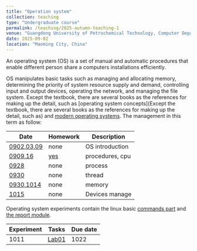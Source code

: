 ```yaml
---
title: "Operation system"
collection: teaching
type: "Undergraduate course"
permalink: /teaching/2025-autumn-teaching-1
venue: "Guangdong University of Petrochemical Technology, Computer Department"
date: 2025-09-02
location: "Maoming City, China"
---
```


An operating system (OS) is a set of manual and automatic procedures that enable different person share a computers installations efficiently. 

OS manipulates basic tasks such as managing and allocating memory, determining the priority of system resource supply and demand, controlling input and output devices, operating the network, and managing the file system. Except the textbook, there are several books as the references for making up the detail, such as [operating system concepts](Except the textbook, there are several books as the references for making up the detail, such as) and [modern operating systems](https://csc-knu.github.io/sys-prog/books/Andrew%20S.%20Tanenbaum%20-%20Modern%20Operating%20Systems.pdf). The management in this term as follow:

| Date     | Homework   | Description |
| -------- | ---------- | ----------- |
| [0902,03,09](/files/2025_2_OS/0902_03_OS_ch1.pptx)      |  none      | OS introduction |
| [0909,16](/files/2025_2_OS/0909_OS_ch2_process1.pptx) | [yes](/files/2025_2_OS/0909_hw01.pdf)   | procedures, cpu |
| [0928](/files/2025_2_OS/0928_OS_ch2_process2.pptx) | none   | process |
| [0930](/files/2025_2_OS/0930_OS_ch2_thread.pptx) | none | thread |
| [0930,1014](/files/2025_2_OS/0930_OS_ch3.pptx) | none | memory |
| [1015](/files/2025_2_OS/1015_OS_device.pptx) | none | Devices manage |

Operating system experiments contain the linux basic [commands part](/files/2025_2_OS/1011_OS_ExPartA.pdf) and [the report module](/files/2025_2_OS/1011_OS_Experiment_model.docx).

| Experiment | Tasks  | Due date |
| ---------- | ------ | -------- |
| 1011 | [Lab01](/files/2025_2_OS/1011_OS_experiment1.pdf) | 1022 |